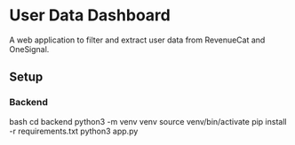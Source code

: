 # User Data Dashboard

A web application to filter and extract user data from RevenueCat and OneSignal.

## Setup

### Backend
bash
cd backend
python3 -m venv venv
source venv/bin/activate
pip install -r requirements.txt
python3 app.py

